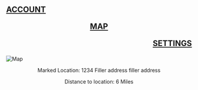 ## <p align="left">[ACCOUNT](https://google.com/)  <p align="center">[MAP](https://www.google.com/) <p align="right">[SETTINGS](https://www.google.com/)
 
 ![Map](https://live.staticflickr.com/31/40919010_157eb18de1_b.jpg)


<p align="center">
Marked Location: 1234 Filler address filler address
 </p>
 
<p align="center">
Distance to location: 6 Miles
 </p>
